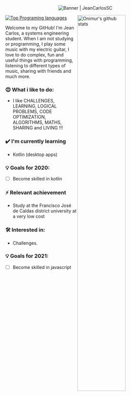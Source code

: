 <div align="center"><img alt="Banner | JeanCarlosSC" src="https://i.imgur.com/34fiEUG.gif" /></div>

<p>
  <a>
    <img width="55%" align="right" alt="Onimur's github stats" src="https://github-readme-stats.vercel.app/api?username=JeanCarlosSC&show_icons=true&hide_border=true&title_color=6CA0FF&icon_color=6CA0FF&bg_color=151515&text_color=c8c8c8" />
  </a>
  
  [![Top Programing languages](https://github-readme-stats.vercel.app/api/top-langs/?username=JeanCarlosSC&layout=compact&title_color=6CA0FF&icon_color=6CA0FF&bg_color=151515&text_color=c8c8c8&hide_border=tru)](https://github.com/anuraghazra/github-readme-stats)
</p>

Welcome to my GitHub! I'm Jean Carlos, a systems engineering student. When I am not studying or programming, I play some music with my electric guitar, I love to do complex, fun and useful things with programming, listening to different types of music, sharing with friends and much more.

### 😍 What i like to do:
- I like CHALLENGES, LEARNING, LOGICAL PROBLEMS, CODE OPTIMIZATION, ALGORITHMS, MATHS, SHARING and LIVING !!!

### ✔️ I'm currently learning
- Kotlin (desktop apps)

### 💡 Goals for 2020:
- [ ] Become skilled in kotlin

### ⚡ Relevant achievement
- Study at the Francisco José de Caldas district university at a very low cost

### 🛠 Interested in:
- Challenges.

### 💡 Goals for 2021:
- [ ] Become skilled in javascript
